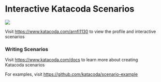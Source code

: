 # Interactive Katacoda Scenarios

[![](http://shields.katacoda.com/katacoda/arnfi1130/count.svg)](https://www.katacoda.com/arnfi1130 "Get your profile on Katacoda.com")

Visit https://www.katacoda.com/arnfi1130 to view the profile and interactive scenarios

### Writing Scenarios
Visit https://www.katacoda.com/docs to learn more about creating Katacoda scenarios

For examples, visit https://github.com/katacoda/scenario-example
